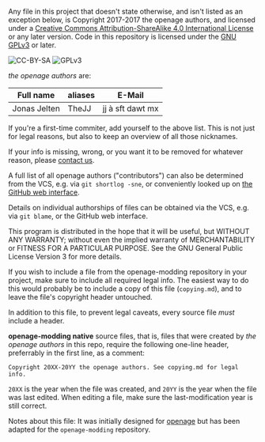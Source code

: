 Any file in this project that doesn't state otherwise, and isn't listed as an
exception below, is Copyright 2017-2017 the openage authors, and licensed
under a [Creative Commons Attribution-ShareAlike 4.0 International License](http://creativecommons.org/licenses/by-sa/4.0/)
or any later version. Code in this repository is licensed
under the [GNU GPLv3](https://www.gnu.org/licenses/gpl-3.0.en.html) or later.

![CC-BY-SA](http://i.creativecommons.org/l/by-sa/4.0/88x31.png)
![GPLv3](https://www.gnu.org/graphics/gplv3-88x31.png)


_the openage authors_ are:

| Full name                      | aliases                      | E-Mail                                        |
|--------------------------------|------------------------------|-----------------------------------------------|
| Jonas Jelten                   | TheJJ                        | jj à sft dawt mx                              |


If you're a first-time commiter, add yourself to the above list. This is not
just for legal reasons, but also to keep an overview of all those nicknames.

If your info is missing, wrong, or you want it to be removed for whatever
reason, please [contact us](README.md#contact).

A full list of all openage authors ("contributors") can also be determined
from the VCS, e.g. via `git shortlog -sne`, or conveniently looked up on
[the GitHub web interface](https://github.com/SFTtech/openage-modding/graphs/contributors).

Details on individual authorships of files can be obtained via the VCS,
e.g. via `git blame`, or the GitHub web interface.

This program is distributed in the hope that it will be useful,
but WITHOUT ANY WARRANTY; without even the implied warranty of
MERCHANTABILITY or FITNESS FOR A PARTICULAR PURPOSE.  See the
GNU General Public License Version 3 for more details.

If you wish to include a file from the openage-modding repository in your project,
make sure to include all required legal info. The easiest way to do this would probably
be to include a copy of this file (`copying.md`), and to leave the file's
copyright header untouched.

In addition to this file, to prevent legal caveats, every source file *must*
include a header.

**openage-modding native** source files, that is, files that were created by
_the openage authors_ in this repo, require the following one-line header,
preferrably in the first line, as a comment:

    Copyright 20XX-20YY the openage authors. See copying.md for legal info.

`20XX` is the year when the file was created, and `20YY` is the year when the
file was last edited. When editing a file, make sure the last-modification year
is still correct.

Notes about this file:
It was initially designed for [openage](https://github.com/SFTtech/openage/blob/master/copying.md)
but has been adapted for the `openage-modding` repository.
